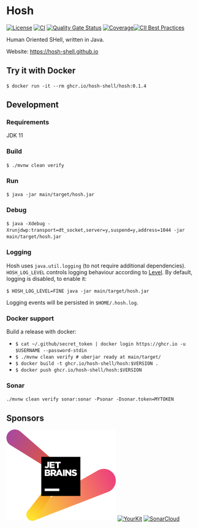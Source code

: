 # Hosh

[![License](https://img.shields.io/badge/License-MIT-blue.svg)](https://opensource.org/licenses/MIT) [![CI](https://github.com/dfa1/hosh/workflows/CI/badge.svg)](https://github.com/dfa1/hosh/actions?query=workflow%3ACI) [![Quality Gate Status](https://sonarcloud.io/api/project_badges/measure?project=hosh%3Ahosh-parent&metric=alert_status)](https://sonarcloud.io/dashboard?id=hosh%3Ahosh-parent)
 [![`Coverage`](https://sonarcloud.io/api/project_badges/measure?project=hosh%3Ahosh-parent&metric=coverage)](https://sonarcloud.io/dashboard?id=hosh%3Ahosh-parent)[![CII Best Practices](https://bestpractices.coreinfrastructure.org/projects/4646/badge)](https://bestpractices.coreinfrastructure.org/projects/4646)

Human Oriented SHell, written in Java.

Website: https://hosh-shell.github.io

## Try it with Docker

`$ docker run -it --rm ghcr.io/hosh-shell/hosh:0.1.4`

## Development

### Requirements

JDK 11

### Build

`$ ./mvnw clean verify`

### Run

`$ java -jar main/target/hosh.jar`

### Debug

`$ java -Xdebug -Xrunjdwp:transport=dt_socket,server=y,suspend=y,address=1044 -jar main/target/hosh.jar`

### Logging

Hosh uses `java.util.logging` (to not require additional dependencies). `HOSH_LOG_LEVEL` controls
logging behaviour according to [Level](https://docs.oracle.com/en/java/javase/11/docs/api/java.logging/java/util/logging/Level.html). By default, logging is disabled, to enable it:

`$ HOSH_LOG_LEVEL=FINE java -jar main/target/hosh.jar`

Logging events will be persisted in `$HOME/.hosh.log`.

### Docker support

Build a release with docker:

- `$ cat ~/.github/secret_token | docker login https://ghcr.io -u $USERNAME --password-stdin`
- `$ ./mvnw clean verify # uberjar ready at main/target/`
- `$ docker build -t ghcr.io/hosh-shell/hosh:$VERSION .`
- `$ docker push ghcr.io/hosh-shell/hosh:$VERSION`

### Sonar

`./mvnw clean verify sonar:sonar -Psonar -Dsonar.token=MYTOKEN`

## Sponsors

[![JetBrains](https://raw.githubusercontent.com/JetBrains/logos/master/web/jetbrains/jetbrains-variant-2.svg)](https://www.jetbrains.com/?from=hosh)
[![YourKit](https://www.yourkit.com/images/yklogo.png)](https://www.yourkit.com/java/profiler?from=hosh)
[![SonarCloud](https://sonarcloud.io/images/project_badges/sonarcloud-white.svg)](https://sonarcloud.io/summary/new_code?id=hosh%3Ahosh-parent)
